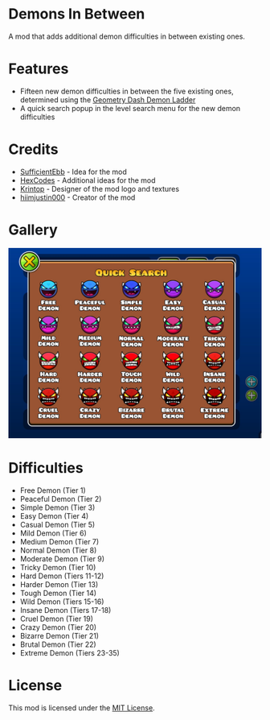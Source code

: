 # Demons In Between
A mod that adds additional demon difficulties in between existing ones.

# Features
- Fifteen new demon difficulties in between the five existing ones, determined using the [Geometry Dash Demon Ladder](https://gdladder.com)
- A quick search popup in the level search menu for the new demon difficulties

# Credits
- [SufficientEbb](https://gdbrowser.com/u/20865884) - Idea for the mod
- [HexCodes](https://gdbrowser.com/u/16858187) - Additional ideas for the mod
- [Krintop](https://gdbrowser.com/u/7242014) - Designer of the mod logo and textures
- [hiimjustin000](https://gdbrowser.com/u/7466002) - Creator of the mod

# Gallery
![Quick Search](./resources/quicksearch.png)

# Difficulties
- Free Demon (Tier 1)
- Peaceful Demon (Tier 2)
- Simple Demon (Tier 3)
- Easy Demon (Tier 4)
- Casual Demon (Tier 5)
- Mild Demon (Tier 6)
- Medium Demon (Tier 7)
- Normal Demon (Tier 8)
- Moderate Demon (Tier 9)
- Tricky Demon (Tier 10)
- Hard Demon (Tiers 11-12)
- Harder Demon (Tier 13)
- Tough Demon (Tier 14)
- Wild Demon (Tiers 15-16)
- Insane Demon (Tiers 17-18)
- Cruel Demon (Tier 19)
- Crazy Demon (Tier 20)
- Bizarre Demon (Tier 21)
- Brutal Demon (Tier 22)
- Extreme Demon (Tiers 23-35)

# License
This mod is licensed under the [MIT License](./LICENSE).